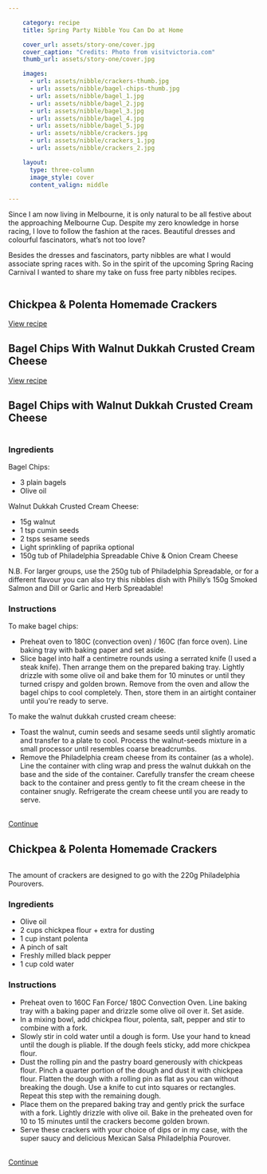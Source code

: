 ```yaml
---

    category: recipe
    title: Spring Party Nibble You Can Do at Home

    cover_url: assets/story-one/cover.jpg
    cover_caption: "Credits: Photo from visitvictoria.com"
    thumb_url: assets/story-one/cover.jpg

    images:
      - url: assets/nibble/crackers-thumb.jpg
      - url: assets/nibble/bagel-chips-thumb.jpg
      - url: assets/nibble/bagel_1.jpg
      - url: assets/nibble/bagel_2.jpg
      - url: assets/nibble/bagel_3.jpg
      - url: assets/nibble/bagel_4.jpg
      - url: assets/nibble/bagel_5.jpg
      - url: assets/nibble/crackers.jpg
      - url: assets/nibble/crackers_1.jpg
      - url: assets/nibble/crackers_2.jpg

    layout:
      type: three-column
      image_style: cover
      content_valign: middle

---
```


Since I am now living in Melbourne, it is only natural to be all festive about the approaching Melbourne Cup. Despite my zero knowledge in horse racing, I love to follow the fashion at the races. Beautiful dresses and colourful fascinators, what’s not too love?

Besides the dresses and fascinators, party nibbles are what I would associate spring races with. So in the spirit of the upcoming Spring Racing Carnival I wanted to share my take on fuss free party nibbles recipes.

<div class="single-item">
  <img class="thumb-image" data-media-id="images:1"/>
  <h2 class="title">Chickpea & Polenta Homemade Crackers</h2>
  <a class="button outline small open-layer" href="#biscuits_recipe">View recipe</a>
</div>

<div class="single-item">
  <img class="thumb-image" data-media-id="images:2"/>

  <h2 class="title">Bagel Chips With Walnut Dukkah Crusted Cream Cheese</h2>
  <a class="button outline small open-layer" href="#bagel_chips_recipe">View recipe</a>
</div>

<article id="bagel_chips_recipe" class="page stack">
  <div class="content">
    <h2>Bagel Chips with Walnut Dukkah Crusted Cream Cheese</h2>
    <img data-media-id="images:7">
    <h3>Ingredients</h3>
    <p>Bagel Chips:</p>
    <ul>
      <li>3 plain bagels</li>
      <li>Olive oil</li>
    </ul>
    <p>Walnut Dukkah Crusted Cream Cheese:</p>
    <ul>
      <li>15g walnut</li>
      <li>1 tsp cumin seeds </li>
      <li>2 tsps sesame seeds </li>
      <li>Light sprinkling of paprika optional</li>
      <li>150g tub of Philadelphia Spreadable Chive & Onion Cream Cheese</li>
    </ul>
    <p>
      N.B. For larger groups, use the 250g tub of Philadelphia Spreadable, or for a different flavour you can also try this nibbles dish with Philly’s 150g Smoked Salmon and Dill or Garlic and Herb Spreadable!
    </p>
    <h3>Instructions</h3>
    <p>To make bagel chips: </p>
    <ul>
      <li>Preheat oven to 180C (convection oven) / 160C (fan force oven). Line baking tray with baking paper and set aside.</li>
      <li>Slice bagel into half a centimetre rounds using a serrated knife (I used a steak knife). Then arrange them on the prepared baking tray. Lightly drizzle with some olive oil and bake them for 10 minutes or until they turned crispy and golden brown. Remove from the oven and allow the bagel chips to cool completely. Then, store them in an airtight container until you're ready to serve.</li>
    </ul>
    <p>To make the walnut dukkah crusted cream cheese: </p>
    <ul>
      <li>Toast the walnut, cumin seeds and sesame seeds until slightly aromatic and transfer to a plate to cool. Process the walnut-seeds mixture in a small processor until resembles coarse breadcrumbs.</li>
      <li>Remove the Philadelphia cream cheese from its container (as a whole). Line the container with cling wrap and press the walnut dukkah on the base and the side of the container. Carefully transfer the cream cheese back to the container and press gently to fit the cream cheese in the container snugly. Refrigerate the cream cheese until you are ready to serve.
      </li>
    </ul>
    <img data-media-id="images:3">
    <img data-media-id="images:4">
    <img data-media-id="images:5">
    <img data-media-id="images:6">
  </div>
  <footer>
    <a href="#bagel_chips_recipe" class="button outline small close action">Continue</a>
  </footer>
</article>

<article id="biscuits_recipe" class="page stack">
  <div class="content">
    <h2>Chickpea & Polenta Homemade Crackers</h2>
    <img data-media-id="images:8">
    <p>The amount of crackers are designed to go with the 220g Philadelphia Pourovers.</p>
    <h3>Ingredients</h3>
    <ul>
      <li>Olive oil </li>
      <li>2 cups chickpea flour + extra for dusting </li>
      <li>1 cup instant polenta </li>
      <li>A pinch of salt </li>
      <li>Freshly milled black pepper </li>
      <li>1 cup cold water</li>
    </ul>
    <h3>Instructions</h3>
    <ul>
      <li>Preheat oven to 160C Fan Force/ 180C Convection Oven. Line baking tray with a baking paper and drizzle some olive oil over it. Set aside. </li>
      <li>In a mixing bowl, add chickpea flour, polenta, salt, pepper and stir to combine with a fork. </li>
      <li>Slowly stir in cold water until a dough is form. Use your hand to knead until the dough is pliable. If the dough feels sticky, add more chickpea flour. </li>
      <li>Dust the rolling pin and the pastry board generously with chickpeas flour. Pinch a quarter portion of the dough and dust it with chickpea flour. Flatten the dough with a rolling pin as flat as you can without breaking the dough. Use a knife to cut into squares or rectangles. Repeat this step with the remaining dough. </li>
      <li>Place them on the prepared baking tray and gently prick the surface with a fork. Lightly drizzle with olive oil. Bake in the preheated oven for 10 to 15 minutes until the crackers become golden brown. </li>
      <li>Serve these crackers with your choice of dips or in my case, with the super saucy and delicious Mexican Salsa Philadelphia Pourover.</li>
    </ul>
    <img data-media-id="images:9">
    <img data-media-id="images:10">
  </div>
  <footer>
    <a href="#biscuits_recipe" class="button outline small close action">Continue</a>
  </footer>
</article>
